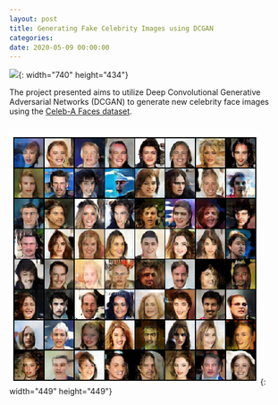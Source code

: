 ```yaml
---
layout: post
title: Generating Fake Celebrity Images using DCGAN
categories:
date: 2020-05-09 00:00:00
---
```


![](/images/fulls/04.jpg){: width="740" height="434"}&nbsp; &nbsp; &nbsp; &nbsp;

The project presented aims to utilize Deep Convolutional Generative Adversarial Networks (DCGAN) to generate new celebrity face images using the [Celeb-A Faces dataset](http://mmlab.ie.cuhk.edu.hk/projects/CelebA.html).

&nbsp; &nbsp; &nbsp; &nbsp; &nbsp; &nbsp; &nbsp; &nbsp; &nbsp; &nbsp;![](/uploads/unknown-10.png){: width="449" height="449"}